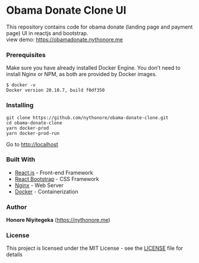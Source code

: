 # Obama Donate Clone UI

This repository contains code for obama donate (landing page and payment page) UI in reactjs and bootstrap.\
view demo: https://obamadonate.nythonore.me

### Prerequisites
Make sure you have already installed Docker Engine. You don’t need to install Nginx or NPM, as both are provided by Docker images.

```
$ docker -v
Docker version 20.10.7, build f0df350
```

### Installing

```
git clone https://github.com/nythonore/obama-donate-clone.git
cd obama-donate-clone
yarn docker-prod
yarn docker-prod-run
```

Go to [http://localhost](http://localhost)

### Built With
* [React.js](https://reactjs.org/) - Front-end Framework
* [React Bootstrap](https://react-bootstrap.github.io/) - CSS Framework
* [Nginx](https://nginx.org/en/) - Web Server
* [Docker](https://www.docker.com/) - Containerization

### Author

**Honore Niyitegeka** (https://nythonore.me)

### License
This project is licensed under the MIT License - see the [LICENSE](LICENSE) file for details
